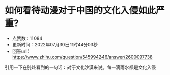 # 如何看待动漫对于中国的文化入侵如此严重?
- 点赞数：11084
- 更新时间：2022年07月30日11时44分03秒
- 回答url：https://www.zhihu.com/question/545994246/answer/2600097738
<body>
 <p data-pid="m52dLEr4">引用一下在别处看到的一句话：对于文化沙漠来说，每一滴雨水都是文化入侵</p>
</body>